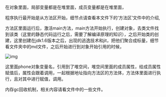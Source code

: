 在对象里面，局部变量都是在堆里面，成员变量都是在堆里面，

程序执行最开始是从方法区开始，细节点请查看本文件下的‘方法区’文件中的介绍,

方法区里面运行后，激活main方法，main方法开始执行，创建对象，去类文件找到该类（这里的静态代码运行之后，需要了解编译原理的知识），之后开始类的创建，这里创建在jdk1.6版本之后，出现的逃逸技术和jit，把他们聚合成标量，细节看文件夹中的md文件，之后开始进行到对象开始引用的时候，

![img](https://pic1.zhimg.com/80/v2-6a1717fe07ef865c7fce6b35fbc23788_720w.jpg)

这里面phone对象变量名，引用到了堆空间，堆空间里面的成员属性，给成员属性赋值后，属性会跟着调用，一起根据地址指向方法区的方法体，方法体里面进行执行，且对其中进行赋值，调用。

内存gc回收机制，相关内容请看文件中的一些文件。

